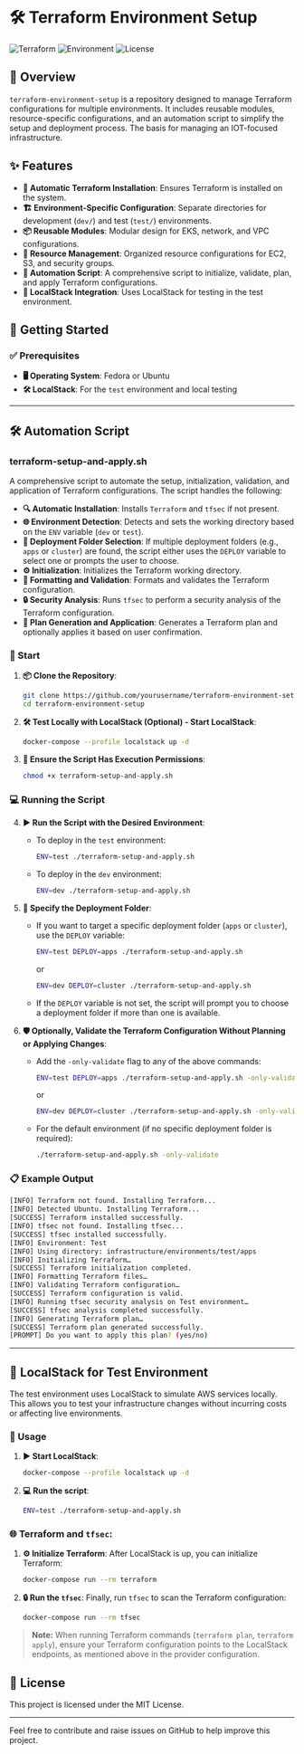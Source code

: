 # 🛠️ Terraform Environment Setup

![Terraform](https://img.shields.io/badge/Terraform-Infrastructure%20as%20Code-623CE4?logo=terraform)
![Environment](https://img.shields.io/badge/Environment-Dev%20%7C%20Test-green)
![License](https://img.shields.io/badge/License-MIT-blue)

## 📖 Overview

`terraform-environment-setup` is a repository designed to manage Terraform configurations for multiple environments. It includes reusable modules, resource-specific configurations, and an automation script to simplify the setup and deployment process. The basis for managing an IOT-focused infrastructure.

## ✨ Features

- **🚀 Automatic Terraform Installation**: Ensures Terraform is installed on the system.
- **🏗️ Environment-Specific Configuration**: Separate directories for development (`dev/`) and test (`test/`) environments.
- **📦 Reusable Modules**: Modular design for EKS, network, and VPC configurations.
- **🔧 Resource Management**: Organized resource configurations for EC2, S3, and security groups.
- **🤖 Automation Script**: A comprehensive script to initialize, validate, plan, and apply Terraform configurations.
- **🧪 LocalStack Integration**: Uses LocalStack for testing in the test environment.

## 🏁 Getting Started

### ✅ Prerequisites

- **🖥️ Operating System**: Fedora or Ubuntu
- **🛠️ LocalStack**: For the `test` environment and local testing

---

## 🛠️ Automation Script

### terraform-setup-and-apply.sh

A comprehensive script to automate the setup, initialization, validation, and application of Terraform configurations. The script handles the following:

- **🔍 Automatic Installation**: Installs `Terraform` and `tfsec` if not present.
- **🌐 Environment Detection**: Detects and sets the working directory based on the `ENV` variable (`dev` or `test`).
- **📁 Deployment Folder Selection**: If multiple deployment folders (e.g., `apps` or `cluster`) are found, the script either uses the `DEPLOY` variable to select one or prompts the user to choose.
- **⚙️ Initialization**: Initializes the Terraform working directory.
- **🧹 Formatting and Validation**: Formats and validates the Terraform configuration.
- **🔒 Security Analysis**: Runs `tfsec` to perform a security analysis of the Terraform configuration.
- **📝 Plan Generation and Application**: Generates a Terraform plan and optionally applies it based on user confirmation.

### 🚀 Start

1. **📦 Clone the Repository**:
   ```sh
   git clone https://github.com/yourusername/terraform-environment-setup.git
   cd terraform-environment-setup
   ```

2. **🛠️ Test Locally with LocalStack (Optional) - Start LocalStack**:
   ```sh
   docker-compose --profile localstack up -d
   ```

3. **🔑 Ensure the Script Has Execution Permissions**:
   ```sh
   chmod +x terraform-setup-and-apply.sh
   ```

### 💻 Running the Script

4. **▶️ Run the Script with the Desired Environment**:
   - To deploy in the `test` environment:
     ```sh
     ENV=test ./terraform-setup-and-apply.sh
     ```
   - To deploy in the `dev` environment:
     ```sh
     ENV=dev ./terraform-setup-and-apply.sh
     ```

5. **📂 Specify the Deployment Folder**:
   - If you want to target a specific deployment folder (`apps` or `cluster`), use the `DEPLOY` variable:
     ```sh
     ENV=test DEPLOY=apps ./terraform-setup-and-apply.sh
     ```
     or
     ```sh
     ENV=dev DEPLOY=cluster ./terraform-setup-and-apply.sh
     ```
   - If the `DEPLOY` variable is not set, the script will prompt you to choose a deployment folder if more than one is available.

6. **🛡️ Optionally, Validate the Terraform Configuration Without Planning or Applying Changes**:
   - Add the `-only-validate` flag to any of the above commands:
     ```sh
     ENV=test DEPLOY=apps ./terraform-setup-and-apply.sh -only-validate
     ```
     or
     ```sh
     ENV=dev DEPLOY=cluster ./terraform-setup-and-apply.sh -only-validate
     ```
   - For the default environment (if no specific deployment folder is required):
     ```sh
     ./terraform-setup-and-apply.sh -only-validate
     ```

### 📋 Example Output

```sh
[INFO] Terraform not found. Installing Terraform...
[INFO] Detected Ubuntu. Installing Terraform...
[SUCCESS] Terraform installed successfully.
[INFO] tfsec not found. Installing tfsec...
[SUCCESS] tfsec installed successfully.
[INFO] Environment: Test
[INFO] Using directory: infrastructure/environments/test/apps
[INFO] Initializing Terraform…
[SUCCESS] Terraform initialization completed.
[INFO] Formatting Terraform files…
[INFO] Validating Terraform configuration…
[SUCCESS] Terraform configuration is valid.
[INFO] Running tfsec security analysis on Test environment…
[SUCCESS] tfsec analysis completed successfully.
[INFO] Generating Terraform plan…
[SUCCESS] Terraform plan generated successfully.
[PROMPT] Do you want to apply this plan? (yes/no)
```

---

## 🧪 LocalStack for Test Environment

The test environment uses LocalStack to simulate AWS services locally. This allows you to test your infrastructure changes without incurring costs or affecting live environments.

### 🔧 Usage

1. **▶️ Start LocalStack**:
   ```sh
   docker-compose --profile localstack up -d
   ```

2. **💻 Run the script**:
   ```sh
   ENV=test ./terraform-setup-and-apply.sh
   ```

### 🌐 Terraform and `tfsec`:

1. **⚙️ Initialize Terraform**:
   After LocalStack is up, you can initialize Terraform:
   ```sh
   docker-compose run --rm terraform
   ```

2. **🔒 Run the `tfsec`**:
   Finally, run `tfsec` to scan the Terraform configuration:
   ```sh
   docker-compose run --rm tfsec
   ```

> **Note:** When running Terraform commands (`terraform plan`, `terraform apply`), ensure your Terraform configuration points to the LocalStack endpoints, as mentioned above in the provider configuration.

## 📄 License

This project is licensed under the MIT License.

---

Feel free to contribute and raise issues on GitHub to help improve this project.
